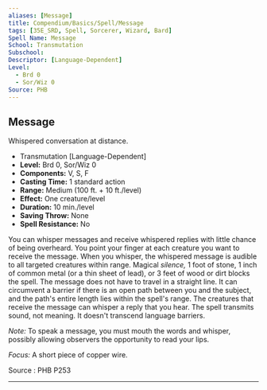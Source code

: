 ```yaml
---
aliases: [Message]
title: Compendium/Basics/Spell/Message
tags: [35E_SRD, Spell, Sorcerer, Wizard, Bard]
Spell Name: Message
School: Transmutation
Subschool: 
Descriptor: [Language-Dependent]
Level:
  - Brd 0
  - Sor/Wiz 0
Source: PHB
---
```



## Message

Whispered conversation at distance.

*   Transmutation [Language-Dependent]
*   **Level:** Brd 0, Sor/Wiz 0
*   **Components:** V, S, F
*   **Casting Time:** 1 standard action
*   **Range:** Medium (100 ft. + 10 ft./level)
*   **Effect:** One creature/level
*   **Duration:** 10 min./level
*   **Saving Throw:** None
*   **Spell Resistance:** No

<p>You can whisper messages and receive whispered replies with little chance of being overheard. You point your finger at each creature you want to receive the message. When you whisper, the whispered message is audible to all targeted creatures within range. Magical <i>silence,</i> 1 foot of stone, 1 inch of common metal (or a thin sheet of lead), or 3 feet of wood or dirt blocks the spell. The message does not have to travel in a straight line. It can circumvent a barrier if there is an open path between you and the subject, and the path's entire length lies within the spell's range. The creatures that receive the message can whisper a reply that you hear. The spell transmits sound, not meaning. It doesn't transcend language barriers.</p><p><i>Note:</i> To speak a message, you must mouth the words and whisper, possibly allowing observers the opportunity to read your lips.</p><p><i>Focus:</i> A short piece of copper wire.</p>

Source : PHB P253

---
